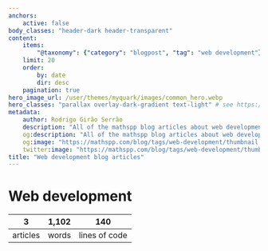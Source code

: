 ```yaml
---
anchors:
    active: false
body_classes: "header-dark header-transparent"
content:
    items:
        "@taxonomy": {"category": "blogpost", "tag": "web development"}
    limit: 20
    order:
        by: date
        dir: desc
    pagination: true
hero_image_url: /user/themes/myquark/images/common_hero.webp
hero_classes: "parallax overlay-dark-gradient text-light" # see https://demo.getgrav.org/blog-skeleton/blog/hero-classes
metadata:
    author: Rodrigo Girão Serrão
    description: "All of the mathspp blog articles about web development."
    og:description: "All of the mathspp blog articles about web development."
    og:image: "https://mathspp.com/blog/tags/web-development/thumbnail.webp"
    twitter:image: "https://mathspp.com/blog/tags/web-development/thumbnail.webp"
title: "Web development blog articles"
---
```



# Web development


<table class="stats-table">
    <thead>
        <tr>
            <th style="text-align: center;">3</th>
            <th style="text-align: center;">1,102</th>
            <th style="text-align: center;">140</th>
        </tr>
    </thead>
    <tbody>
        <tr>
            <td style="text-align: center;">articles</td>
            <td style="text-align: center;">words</td>
            <td style="text-align: center;">lines of code</td>
        </tr>
    </tbody>
</table>